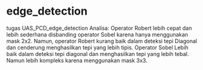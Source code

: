 # edge_detection
tugas UAS_PCD_edge_detection
Analisa:
Operator Robert lebih cepat dan lebih sederhana disbanding operator Sobel karena hanya menggunakan mask 2x2. Namun, operator Robert kurang baik dalam deteksi tepi Diagonal dan cenderung menghasilkan tepi yang lebih tipis.
 Operator Sobel Lebih baik dalam deteksi tepi diagonal dan menghasilkan tepi yang lebih tebal. Namun lebih kompleks karena menggunakan mask 3x3.
